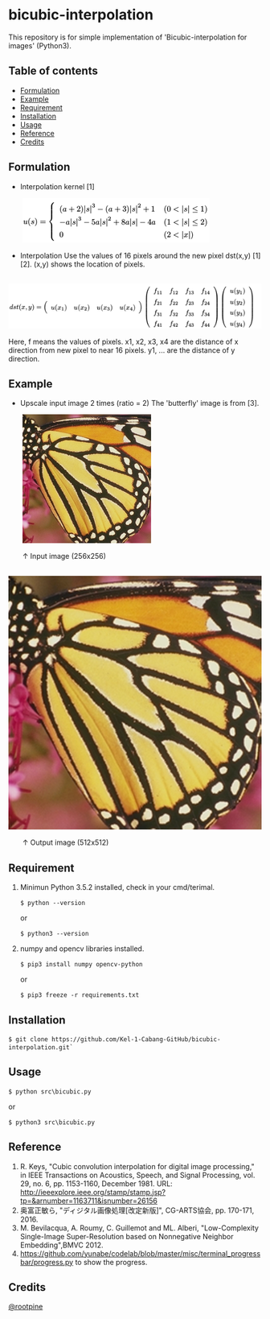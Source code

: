 # bicubic-interpolation
This repository is for simple implementation of 'Bicubic-interpolation for images' (Python3).

## Table of contents
  * [Formulation](#Formulation)
  * [Example](#Example)
  * [Requirement](#Requirement)
  * [Installation](#Installation)
  * [Usage](#Usage)
  * [Reference](#Reference)
  * [Credits](#Credits)

## Formulation
  * Interpolation kernel [1]

  &emsp;&emsp;![Formulation](/img/formulation.png)

  * Interpolation
  Use the values of 16 pixels around the new pixel dst(x,y) [1][2]. (x,y) shows the location of pixels.

  &emsp;&emsp;![Formulation2](/img/formulation2.png)

  Here, f means the values of pixels. x1, x2, x3, x4 are the distance of x direction from new pixel to near 16 pixels. y1, ... are the distance of y direction.

## Example
  * Upscale input image 2 times (ratio = 2)
  The 'butterfly' image is from [3].

  &emsp;&emsp;![Input image](/img/butterfly.png)

  &emsp;&emsp;↑ Input image (256x256)

  &emsp;&emsp;![Output image](/img/bicubic_butterfly.png)

  &emsp;&emsp;↑ Output image (512x512)

## Requirement
1. Minimun Python 3.5.2 installed, check in your cmd/terimal.
    ```
    $ python --version
    ```
    or
    ```
    $ python3 --version
    ```

2. numpy and opencv libraries installed.
    ```
    $ pip3 install numpy opencv-python
    ```
    or
    ```
    $ pip3 freeze -r requirements.txt
    ```

## Installation
```
$ git clone https://github.com/Kel-1-Cabang-GitHub/bicubic-interpolation.git`
```

## Usage
```
$ python src\bicubic.py
```
or
```
$ python3 src\bicubic.py
```

## Reference
  1. R. Keys, "Cubic convolution interpolation for digital image processing," in IEEE Transactions on Acoustics, Speech, and Signal Processing, vol. 29, no. 6, pp. 1153-1160, December 1981. URL: <http://ieeexplore.ieee.org/stamp/stamp.jsp?tp=&arnumber=1163711&isnumber=26156>
  2. 奥富正敏ら, "ディジタル画像処理[改定新版]", CG-ARTS協会, pp. 170-171, 2016.
  3. M. Bevilacqua, A. Roumy, C. Guillemot and ML. Alberi, "Low-Complexity Single-Image Super-Resolution based on Nonnegative Neighbor Embedding",BMVC 2012.
  4. https://github.com/yunabe/codelab/blob/master/misc/terminal_progressbar/progress.py to show the progress.

## Credits
  [@rootpine](https://github.com/rootpine/)